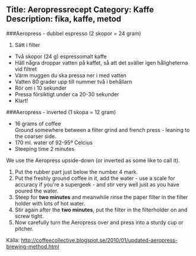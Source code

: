 Title: Aeropressrecept
Category: Kaffe
Description: fika, kaffe, metod
---

###Aeropress - dubbel espresso
(2 skopor = 24 gram)

1. Sätt i filter
* Två skopor (24 g) espressomalt kaffe
* Häll några droppar vatten på kaffet, så att det sväller igen håligheterna vid filtret
* Värm muggen du ska pressa ner i med vatten
* Vatten 80 grader upp till nummer två i behållarn
* Rör om i 10 sekunder
* Pressa försiktigt under ca 20-30 sekunder
* Klart!


###Aeropress - inverted
(1 skopa = 12 gram)

* 16 grams of coffee    
Ground somewhere between a filter grind and french press - leaning to the coarser side.
* 170 ml. water of 92-95º Celcius
* Steeping time 2 minutes

We use the Aeropress upside-down (or inverted as some like to call it). 

1. Put the rubber part just below the number 4 mark. 
2. Put the freshly ground coffee in it, add the water - use a scale for accuracy if you're a supergeek - and stir very well just as you have poured the water. 
3. Steep for **two minutes** and meanwhile rinse the paper filter in the filter holder with lots of hot water. 
4. Stir again after the **two minutes**, put the filter in the filterholder on and screw tight. 
5. Now carefully turn the Aeropress over and press into a sturdy cup or pitcher.

Källa: <http://coffeecollective.blogspot.se/2010/01/updated-aeropress-brewing-method.html>
